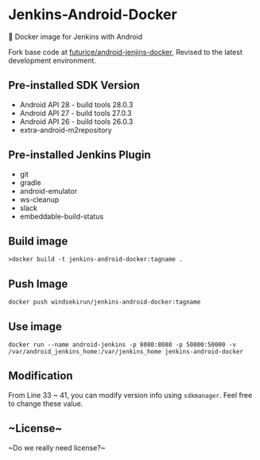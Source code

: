 # Jenkins-Android-Docker
🐳 Docker image for Jenkins with Android

Fork base code at [futurice/android-jenjins-docker](https://github.com/futurice/android-jenkins-docker), Revised to the latest development environment.

## Pre-installed SDK Version

 * Android API 28 - build tools 28.0.3
 * Android API 27 - build tools 27.0.3
 * Android API 26 - build tools 26.0.3
 * extra-android-m2repository
 
## Pre-installed Jenkins Plugin
 
  * git
  * gradle
  * android-emulator
  * ws-cleanup
  * slack
  * embeddable-build-status
  
## Build image
 ```>docker build -t jenkins-android-docker:tagname .```
 
## Push Image
```docker push windsekirun/jenkins-android-docker:tagname```
 
## Use image
 ```docker run --name android-jenkins -p 8080:8080 -p 50000:50000 -v /var/android_jenkins_home:/var/jenkins_home jenkins-android-docker```
 
## Modification
 From Line 33 ~ 41, you can modify version info using `sdkmanager`. Feel free to change these value.
 
## ~License~
 ~Do we really need license?~
